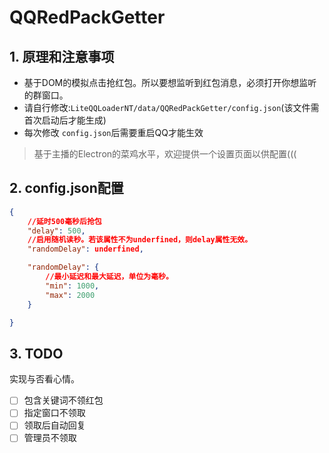 # QQRedPackGetter

## 1. 原理和注意事项

- 基于DOM的模拟点击抢红包。所以要想监听到红包消息，必须打开你想监听的群窗口。
- 请自行修改:`LiteQQLoaderNT/data/QQRedPackGetter/config.json`(该文件需首次启动后才能生成)
- 每次修改 `config.json`后需要重启QQ才能生效

> 基于主播的Electron的菜鸡水平，欢迎提供一个设置页面以供配置(((

## 2. config.json配置

```json
{
	//延时500毫秒后抢包
	"delay": 500,
	//启用随机读秒。若该属性不为underfined，则delay属性无效。
	"randomDelay": underfined,

	"randomDelay": {
		//最小延迟和最大延迟，单位为毫秒。
		"min": 1000,
		"max": 2000
	}

}
```

## 3. TODO

实现与否看心情。

* [ ] 包含关键词不领红包
* [ ] 指定窗口不领取
* [ ] 领取后自动回复
* [ ] 管理员不领取
